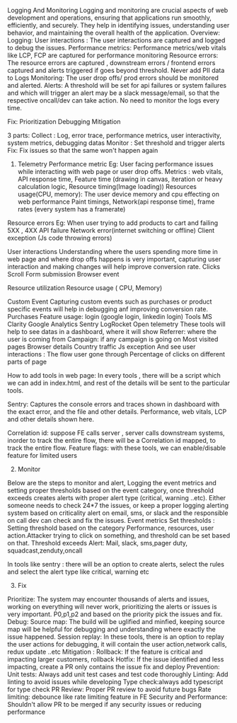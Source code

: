 Logging And Monitoring
Logging and monitoring are crucial aspects of web development and operations, ensuring that applications run smoothly, efficiently, and securely. They help in identifying issues, understanding user behavior, and maintaining the overall health of the application.
Overview:
Logging:
User interactions : The user interactions are captured and logged to debug the issues.
Performance metrics: Performance metrics/web vitals like LCP, FCP are captured for performance monitoring
Resource errors: The resource errors are captured , downstream errors / frontend errors captured and alerts triggered if goes beyond threshold.
Never add PII data to Logs
Monitoring:
The user drop offs/ prod errors should be monitored and alerted.
Alerts: A threshold will be set for api failures or system failures and which will trigger an alert may be a slack message/email, so that the respective oncall/dev can take action. No need to monitor the logs every time.

Fix:
Prioritization
Debugging
Mitigation

3 parts:
Collect : Log, error trace, performance metrics, user interactivity, system metrics, debugging datas
Monitor : Set threshold and trigger alerts
Fix: Fix issues so that the same won't happen again

1. Telemetry
   Performance metric
   Eg: User facing performance issues while interacting with web page or user drop offs.
   Metrics : web vitals, API response time, Feature time (drawing in canvas, iteration or heavy calculation logic, Resource timing(Image loading))
   Resources usage(CPU, memory): The user device memory and cpu effecting on web performance
   Paint timings, Network(api response time), frame rates (every system has a framerate)

Resource errors
Eg: When user trying to add products to cart and failing
5XX , 4XX
API failure
Network error(internet switching or offline)
Client exception (Js code throwing errors)

User interactions
Understanding where the users spending more time in web page and where drop offs happens is very important, capturing user interaction and making changes will help improve conversion rate.
Clicks
Scroll
Form submission
Browser event

Resource utilization
Resource usage ( CPU, Memory)

Custom Event
Capturing custom events such as purchases or product specific events will help in debugging anf improving conversion rate.
Purchases
Feature usage: login (google login, linkedin login)
Tools
MS Clarity
Google Analytics
Sentry
LogRocket
Open telemetry
These tools will help to see datas in a dashboard, where it will show
Referrer: where the user is coming from
Campaign: if any campaign is going on
Most visited pages
Browser details
Country traffic
Js exception
And see user interactions : The flow user gone through
Percentage of clicks on different parts of page

How to add tools in web page: In every tools , there will be a script which we can add in index.html, and rest of the details will be sent to the particular tools.

Sentry: Captures the console errors and traces shown in dashboard with the exact error, and the file and other details.
Performance, web vitals, LCP and other details shown here.

Correlation id: suppose FE calls server , server calls downstream systems, inorder to track the entire flow, there will be a Correlation id mapped, to track the entire flow.
Feature flags: with these tools, we can enable/disable feature for limited users

2. Monitor

Below are the steps to monitor and alert, Logging the event metrics and setting proper thresholds based on the event category, once threshold exceeds creates alerts with proper alert type (critical, warning ..etc). Either someone needs to check 24\*7 the issues, or keep a proper logging alerting system based on criticality alert on email, sms, or slack and the responsible on call dev can check and fix the issues.
Event metrics
Set thresholds : Setting threshold based on the category Performance, resources, user action.Attacker trying to click on something, and threshold can be set based on that.
Threshold exceeds
Alert: Mail, slack, sms,pager duty, squadcast,zenduty,oncall

In tools like sentry : there will be an option to create alerts, select the rules and select the alert type like critical, warning etc

3. Fix

Prioritize: The system may encounter thousands of alerts and issues, working on everything will never work, prioritizing the alerts or issues is very important. P0,p1,p2 and based on the priority pick the issues and fix.
Debug:
Source map: The build will be uglified and minfied, keeping source map will be helpful for debugging and understanding where exactly the issue happened.
Session replay: In these tools, there is an option to replay the user actions for debugging, it will contain the user action,network calls, redux update ..etc
Mitigation :
Rollback: If the feature is critical and impacting larger customers, rollback
Hotfix: If the issue identified and less impacting, create a PR only contains the issue fix and deploy
Prevention:
Unit tests: Always add unit test cases and test code thoroughly
Linting: Add linting to avoid issues while developing
Type check:always add typescript for type check
PR Review: Proper PR review to avoid future bugs
Rate limiting: debounce like rate limiting feature in FE
Security and Performance: Shouldn't allow PR to be merged if any security issues or reducing performance
